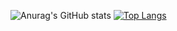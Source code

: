 ![Anurag's GitHub stats](https://github-readme-stats.vercel.app/api?username=ZozonTeq&bg_color=30,e96443,904e95&title_color=fff&text_color=fff)
[![Top Langs](https://github-readme-stats.vercel.app/api/top-langs/?username=ZozonTeq&layout=compact&theme=highcontrast&bg_color=30,e96443,904e95&title_color=fff&text_color=fff)](https://github.com/anuraghazra/github-readme-stats)
